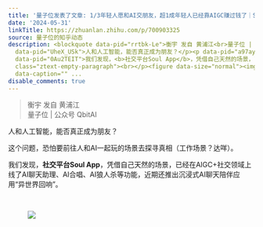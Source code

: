 ```yaml
---
title: '量子位发表了文章: 1/3年轻人愿和AI交朋友，超1成年轻人已经靠AIGC赚过钱了｜Soul App报告分享'
date: '2024-05-31'
linkTitle: https://zhuanlan.zhihu.com/p/700903325
source: 量子位的知乎动态
description: <blockquote data-pid="rrtbk-Le">衡宇 发自 黄浦江<br>量子位 | 公众号 QbitAI</blockquote><p
  data-pid="UheX_USk">人和人工智能，能否真正成为朋友？</p><p data-pid="a97ayBRJ">这个问题，恐怕要前往人和AI一起玩的场景去探寻真相（工作场景？达咩）。</p><p
  data-pid="0Au2TEIT">我们发现，<b>社交平台Soul App</b>，凭借自己天然的场景，已经在AIGC+社交领域上线了AI聊天助理、AI合唱、AI狼人杀等功能，近期还推出沉浸式AI聊天陪伴应用“异世界回响”。</p><p
  class="ztext-empty-paragraph"><br></p><figure data-size="normal"><img src="https://pic3.zhimg.com/v2-ddc9985fa9c949a25393bc6663874466.jpg"
  data-caption="" ...
disable_comments: true
---
```

<blockquote data-pid="rrtbk-Le">衡宇 发自 黄浦江<br>量子位 | 公众号 QbitAI</blockquote><p data-pid="UheX_USk">人和人工智能，能否真正成为朋友？</p><p data-pid="a97ayBRJ">这个问题，恐怕要前往人和AI一起玩的场景去探寻真相（工作场景？达咩）。</p><p data-pid="0Au2TEIT">我们发现，<b>社交平台Soul App</b>，凭借自己天然的场景，已经在AIGC+社交领域上线了AI聊天助理、AI合唱、AI狼人杀等功能，近期还推出沉浸式AI聊天陪伴应用“异世界回响”。</p><p class="ztext-empty-paragraph"><br></p><figure data-size="normal"><img src="https://pic3.zhimg.com/v2-ddc9985fa9c949a25393bc6663874466.jpg" data-caption="" ...